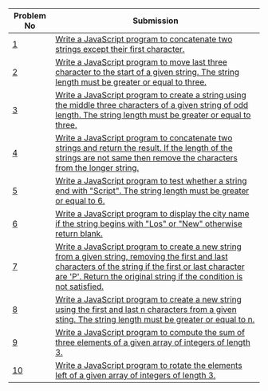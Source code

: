 | Problem No                                                            | Submission                                                     |
| --------------------------------------------------------------------- | -------------------------------------------------------------- |
| [1](https://github.com/abdullah-al-feroz/JavaScript--Problem--Solve/tree/main/Basic%20150%20Problems/61-70) | [Write a JavaScript program to concatenate two strings except their first character.](https://github.com/abdullah-al-feroz/JavaScript--Problem--Solve/tree/main/Basic%20150%20Problems/61-70)               |
| [2](https://github.com/abdullah-al-feroz/JavaScript--Problem--Solve/tree/main/Basic%20150%20Problems/61-70) | [Write a JavaScript program to move last three character to the start of a given string. The string length must be greater or equal to three.](https://github.com/abdullah-al-feroz/JavaScript--Problem--Solve/tree/main/Basic%20150%20Problems/61-70)       |
| [3](https://github.com/abdullah-al-feroz/JavaScript--Problem--Solve/tree/main/Basic%20150%20Problems/61-70) |[Write a JavaScript program to create a string using the middle three characters of a given string of odd length. The string length must be greater or equal to three.](https://github.com/abdullah-al-feroz/JavaScript--Problem--Solve/tree/main/Basic%20150%20Problems/61-70) |
| [4](https://github.com/abdullah-al-feroz/JavaScript--Problem--Solve/tree/main/Basic%20150%20Problems/61-70) | [Write a JavaScript program to concatenate two strings and return the result. If the length of the strings are not same then remove the characters from the longer string.](https://github.com/abdullah-al-feroz/JavaScript--Problem--Solve/tree/main/Basic%20150%20Problems/61-70)             |
| [5](https://github.com/abdullah-al-feroz/JavaScript--Problem--Solve/tree/main/Basic%20150%20Problems/61-70) | [Write a JavaScript program to test whether a string end with "Script". The string length must be greater or equal to 6.](https://github.com/abdullah-al-feroz/JavaScript--Problem--Solve/tree/main/Basic%20150%20Problems/61-70)         |
| [6](https://github.com/abdullah-al-feroz/JavaScript--Problem--Solve/tree/main/Basic%20150%20Problems/61-70) | [Write a JavaScript program to display the city name if the string begins with "Los" or "New" otherwise return blank.](https://github.com/abdullah-al-feroz/JavaScript--Problem--Solve/tree/main/Basic%20150%20Problems/61-70) |
| [7](https://github.com/abdullah-al-feroz/JavaScript--Problem--Solve/tree/main/Basic%20150%20Problems/61-7061-70) | [Write a JavaScript program to create a new string from a given string, removing the first and last characters of the string if the first or last character are 'P'. Return the original string if the condition is not satisfied.](https://github.com/abdullah-al-feroz/JavaScript--Problem--Solve/tree/main/Basic%20150%20Problems/61-70)        |
| [8](https://github.com/abdullah-al-feroz/JavaScript--Problem--Solve/tree/main/Basic%20150%20Problems/61-7061-70) | [Write a JavaScript program to create a new string using the first and last n characters from a given sting. The string length must be greater or equal to n.](https://github.com/abdullah-al-feroz/JavaScript--Problem--Solve/tree/main/Basic%20150%20Problems/61-70)        |
| [9](https://github.com/abdullah-al-feroz/JavaScript--Problem--Solve/tree/main/Basic%20150%20Problems/61-700) | [Write a JavaScript program to compute the sum of three elements of a given array of integers of length 3.](https://github.com/abdullah-al-feroz/JavaScript--Problem--Solve/tree/main/Basic%20150%20Problems/61-70) |
| [10](https://github.com/abdullah-al-feroz/JavaScript--Problem--Solve/tree/main/Basic%20150%20Problems/61-70)| [Write a JavaScript program to rotate the elements left of a given array of integers of length 3.](https://github.com/abdullah-al-feroz/JavaScript--Problem--Solve/tree/main/Basic%20150%20Problems/61-70) |

